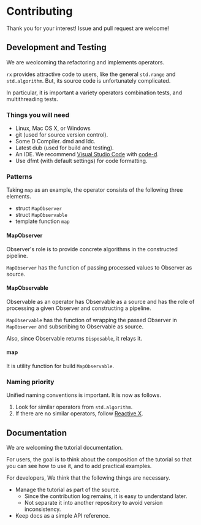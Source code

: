 Contributing
============

Thank you for your interest!
Issue and pull request are welcome!


Development and Testing
-----------------------
We are weolcoming tha refactoring and implements operators.

`rx` provides attractive code to users, like the general `std.range` and `std.algorithm`. But, its source code is unfortunately complicated.

In particular, it is important a variety operators combination tests, and multithreading tests.

### Things you will need

* Linux, Mac OS X, or Windows
* git (used for source version control).
* Some D Compiler. dmd and ldc.
* Latest dub (used for build and testing).
* An IDE. We recommend [Visual Studio Code](https://code.visualstudio.com/download) with [code-d](https://marketplace.visualstudio.com/items?itemName=webfreak.code-d).
* Use dfmt (with default settings) for code formatting.

### Patterns
Taking `map` as an example, the operator consists of the following three elements.

- struct `MapObserver`
- struct `MapObservable`
- template function `map`

#### MapObserver
Observer's role is to provide concrete algorithms in the constructed pipeline.

`MapObserver` has the function of passing processed values to Observer as source.

#### MapObservable
Observable as an operator has Observable as a source and has the role of processing a given Observer and constructing a pipeline.

`MapObservable` has the function of wrapping the passed Observer in `MapObserver` and subscribing to Observable as source.

Also, since Observable returns `Disposable`, it relays it.

#### map
It is utility function for build `MapObservable`.


### Naming priority
Unified naming conventions is important. It is now as follows.

1. Look for similar operators from `std.algorithm`.
2. If there are no similar operators, follow [Reactive X](http://reactivex.io/documentation/operators.html).


Documentation
-------------
We are welcoming the tutorial documentation.

For users, the goal is to think about the composition of the tutorial so that you can see how to use it, and to add practical examples.

For developers, We think that the following things are necessary.

- Manage the tutorial as part of the source.
  - Since the contribution log remains, it is easy to understand later.
  - Not separate it into another repository to avoid version inconsistency.
- Keep docs as a simple API reference.
